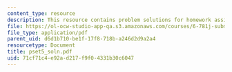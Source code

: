 ```yaml
---
content_type: resource
description: This resource contains problem solutions for homework assignment 5.
file: https://ol-ocw-studio-app-qa.s3.amazonaws.com/courses/6-781j-submicrometer-and-nanometer-technology-spring-2006/71cf71c4e92ad217f9f04331b30c6047_pset5_soln.pdf
file_type: application/pdf
parent_uid: d6d1b710-be1f-17f8-718b-a246d2d9a2a4
resourcetype: Document
title: pset5_soln.pdf
uid: 71cf71c4-e92a-d217-f9f0-4331b30c6047
---
```

